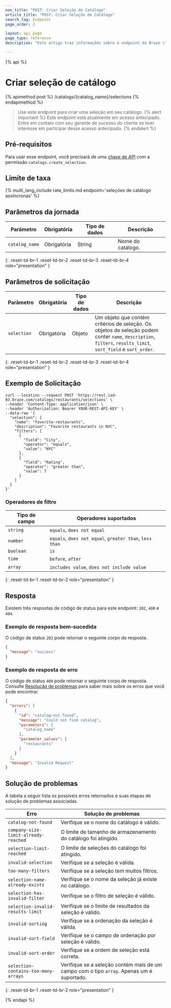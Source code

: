 ```yaml
---
nav_title: "POST: Criar Seleção de Catálogo"
article_title: "POST: Criar Seleção de Catálogo"
search_tag: Endpoint
page_order: 2

layout: api_page
page_type: reference
description: "Este artigo traz informações sobre o endpoint da Braze \"Criar seleção de catálogo\""

---
```

{% api %}
# Criar seleção de catálogo
{% apimethod post %}
/catalogs/{catalog_name}/selections
{% endapimethod %}

> Use este endpoint para criar uma seleção em seu catálogo.
{% alert important %}
Este endpoint está atualmente em acesso antecipado. Entre em contato com seu gerente de sucesso do cliente se tiver interesse em participar desse acesso antecipado.
{% endalert %}

## Pré-requisitos

Para usar esse endpoint, você precisará de uma [chave de API]({{site.baseurl}}/api/basics#rest-api-key/) com a permissão `catalogs.create_selection`.

## Limite de taxa

{% multi_lang_include rate_limits.md endpoint='seleções de catálogo assíncronas' %}

## Parâmetros da jornada

| Parâmetro      | Obrigatória | Tipo de dados | Descrição          |
| -------------- | -------- | --------- | -------------------- |
| `catalog_name` | Obrigatória | String    | Nome do catálogo. |
{: .reset-td-br-1 .reset-td-br-2 .reset-td-br-3 .reset-td-br-4 role="presentation" }

## Parâmetros de solicitação

| Parâmetro   | Obrigatória | Tipo de dados | Descrição                                                                                                                                                        |
| ----------- | -------- | --------- | ------------------------------------------------------------------------------------------------------------------------------------------------------------------ |
| `selection` | Obrigatória | Objeto    | Um objeto que contém critérios de seleção. Os objetos de seleção podem conter `name`, `description`, `filters`, `results_limit`, `sort_field` e `sort_order`. |
{: .reset-td-br-1 .reset-td-br-2 .reset-td-br-3 .reset-td-br-4 role="presentation" }

## Exemplo de Solicitação

```
curl --location --request POST 'https://rest.iad-03.braze.com/catalogs/restaurants/selections' \
--header 'Content-Type: application/json' \
--header 'Authorization: Bearer YOUR-REST-API-KEY' \
--data-raw '{
  "selection": {
    "name": "favorite-restaurants",
    "description": "Favorite restaurants in NYC",
    "filters": [
      {
        "field": "City",
        "operator": "equals",
        "value": "NYC"
      },
      {
        "field": "Rating",
        "operator": "greater than",
        "value": 7
      }
    ]
  }
}'
```

### Operadores de filtro

| Tipo de campo | Operadores suportados                                     |
| ---------- | ------------------------------------------------------- |
| `string`   | `equals`, `does not equal`                              |
| `number`   | `equals`, `does not equal`, `greater than`, `less than` |
| `boolean`  | `is`                                                    |
| `time`     | `before`, `after`                                       |
| `array`    | `includes value`, `does not include value`              |
{: .reset-td-br-1 .reset-td-br-2 role="presentation" }

## Resposta

Existem três respostas de código de status para este endpoint: `202`, `400` e `404`.

### Exemplo de resposta bem-sucedida

O código de status `202` pode retornar o seguinte corpo de resposta.

```json
{
  "message": "success"
}
```

### Exemplo de resposta de erro

O código de status `400` pode retornar o seguinte corpo de resposta. Consulte [Resolução de problemas](#troubleshooting) para saber mais sobre os erros que você pode encontrar.

```json
{
  "errors": [
    {
      "id": "catalog-not-found",
      "message": "Could not find catalog",
      "parameters": [
        "catalog_name"
      ],
      "parameter_values": [
        "restaurants"
      ]
    }
  ],
  "message": "Invalid Request"
}
```

## Solução de problemas

A tabela a seguir lista os possíveis erros retornados e suas etapas de solução de problemas associadas.

| Erro                                | Solução de problemas                                                                               |
|--------------------------------------|-----------------------------------------------------------------------------------------------|
| `catalog-not-found`                  | Verifique se o nome do catálogo é válido.                                                         |
| `company-size-limit-already-reached` | O limite de tamanho de armazenamento do catálogo foi atingido.                                                    |
| `selection-limit-reached`            | O limite de seleções do catálogo foi atingido.                                                      |
| `invalid-selection`                  | Verifique se a seleção é válida.                                                            |
| `too-many-filters`                   | Verifique se a seleção tem muitos filtros.                                                  |
| `selection-name-already-exists`      | Verifique se o nome da seleção já existe no catálogo.                                    |
| `selection-has-invalid-filter`       | Verifique se o filtro de seleção é válido.                                                       |
| `selection-invalid-results-limit`    | Verifique se o limite de resultados da seleção é válido.                                                |
| `invalid-sorting`                    | Verifique se a ordenação da seleção é válida.                                                      |
| `invalid-sort-field`                 | Verifique se o campo de ordenação por seleção é válido.                                                   |
| `invalid-sort-order`                 | Verifique se a ordem de seleção está correta.                                                   |
| `selection-contains-too-many-arrays` | Verifique se a seleção contém mais de um campo com o tipo `array`. Apenas um é suportado. |
{: .reset-td-br-1 .reset-td-br-2 role="presentation" }

{% endapi %}
